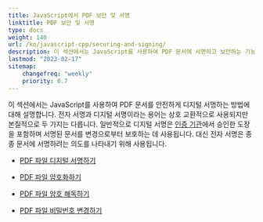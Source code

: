 ```yaml
---
title: JavaScript에서 PDF 보안 및 서명
linktitle: PDF 보안 및 서명
type: docs
weight: 140
url: /ko/javascript-cpp/securing-and-signing/
description: 이 섹션에서는 JavaScript를 사용하여 PDF 문서에 서명하고 보안하는 기능에 대해 설명합니다.
lastmod: "2023-02-17"
sitemap:
    changefreq: "weekly"
    priority: 0.7
---
```


이 섹션에서는 JavaScript를 사용하여 PDF 문서를 안전하게 디지털 서명하는 방법에 대해 설명합니다. 전자 서명과 디지털 서명이라는 용어는 상호 교환적으로 사용되지만 본질적으로 두 가지는 다릅니다. 일반적으로 디지털 서명은 [인증 기관](https://en.wikipedia.org/wiki/Certificate_authority)에서 승인한 도장을 포함하며 서명된 문서를 변경으로부터 보호하는 데 사용됩니다. 대신 전자 서명은 종종 문서에 서명하려는 의도를 나타내기 위해 사용됩니다.

- [PDF 파일 디지털 서명하기](/pdf/ko/javascript-cpp/sign-pdf/)
- [PDF 파일 암호화하기](/pdf/ko/javascript-cpp/encrypt-pdf/)
- [PDF 파일 암호 해독하기](/pdf/ko/javascript-cpp/decrypt-pdf/)

- [PDF 파일 비밀번호 변경하기](/pdf/ko/javascript-cpp/change-password-pdf/)